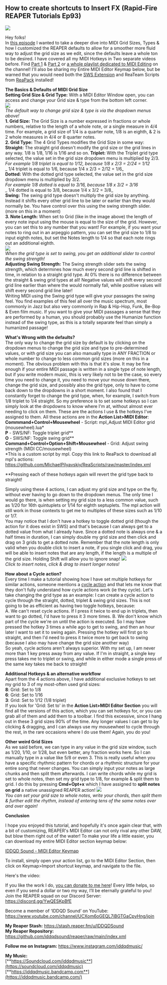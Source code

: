 ## How to create shortcuts to Insert FX (Rapid-Fire REAPER Tutorials Ep93)

![](/blog/rfrt/94/RFRT-Ep94.jpg)

Hey folks!  
 In [this episode](https://youtu.be/V5XqgHdWsH8) I wanted to take a deeper dive into MIDI Grid Sizes, Types & how I customized the REAPER defaults to allow for a smoother more fluid way to adjust the grid size as we edit, since the defaults leave a whole ton to be desired. I have covered all my MIDI Hotkeys in Two separate videos before. Find [Part 1](https://youtu.be/0Ch9hLZBh5M) & [Part 2](https://youtu.be/ByfB7OYzR4E) or [a whole playlist dedicated to MIDI Editing](https://www.youtube.com/watch?v=akqKvLiO0xc&list=PLjvmrOUg3J0qpyLea1FiRBrpfWyRaUbgg) on the channel! I'll also be sharing my Entire MIDI Editor Keymap below, but be warned that you would need both the [SWS Extension](https://www.youtube.com/watch?v=JSpDNz8c_do) and ReaTeam Scripts from [ReaPack](https://www.youtube.com/watch?v=S2a4QWqZ53M) installed!

**The Basics & Defaults of MIDI Grid Size**  
**Setting Grid Size & Grid Type:** With a MIDI Editor Window open, you can access and change your Grid size & type from the bottom left corner.  
 ![](/blog/rfrt/94/rfrt94-1.png)  
 _The default way to change grid size & type is via the dropdown menus above!_  
 **1. Grid Size:** The Grid Size is a number expressed in fractions or whole numbers, relative to the length of a whole note, or a single measure in 4/4 time. For example, a grid size of 1/4 is a quarter note, 1/8 is an eighth, & 2 is 2 whole measures in 4/4 or 8 quarter notes.  
 **2. Grid Type:** The 4 Grid Types modifies the Grid Size in some way:  
 **Straight:** The straight grid doesn't modify the grid size or the grid lines in any way. 1/8 is 1/8, 1/16 is 1/16 and so on.
 **Triplet:** With the Triplet grid type selected, the value set in the grid size dropdown menu is multiplied by 2/3.  
 _For example 1/8 triplet is equal to 1/12, because 1/8 x 2/3 = 2/24 = 1/12_  
 _            1/4 triplet is equal to 1/6, because 1/4 x 2/3 = 2/12 = 1/6_   
 **Dotted:** With the dotted grid type selected, the value set in the grid size dropdown menu is multiplied by 3/2.  
  _For example 1/8 dotted is equal to 3/16, because 1/8 x 3/2 = 3/16_  
 _            1/4 dotted is equal to 3/8, because 1/4 x 3/2 = 3/8_  
 **Swing:** The swing grid type doesn't multiply the grid size by anything. Instead it shifts every other grid line to be later or earlier than they would normally be. You have control over this using the swing strength slider. (more on this in a moment)  
 **3. Note Length:** When set to Grid (like in the image above) the length of every note input using the mouse is equal to the size of the grid. However, you can set this to any number that you want! For example, if you want your notes to ring out in an arpeggio pattern, you can set the grid size to 1/8 to input eighth notes, but set the Notes length to 1/4 so that each note rings out an additional eighth.  
![](/blog/rfrt/94/rfrt94-2.gif)  
_When the grid type is set to swing, you get an additional slider to control the swing strength!_  
**Adjusting Swing Strength:** The Swing strength slider sets the swing strength, which determines how much every second grid line is shifted in time, in relation to a straight grid type. At 0% there is no difference between the straight & swing grid types at all! Negative values will shift every second grid line earlier than where the would normally fall, while positive values will shift every second grid line later!  
Writing MIDI using the Swing grid type will give your passages the swing feel. You find examples of this feel all over the music spectrum, most commonly in Jazz but also very commonly in Rap & Hip-Hop, Funk, Be-Bop & Even film music. If you want to give your MIDI passages a sense that they are performed by a human, you should probably use the Humanize function instead of the swing type, as this is a totally separate feel than simply a humanized passage!

**What's Wrong with the defaults?**  
The only way to change the grid size by default is by clicking on the dropdown menus to change the grid size and type to pre-determined values, or with grid size you can also manually type in ANY FRACTION or whole number to change to less common grid sizes (more on this in a moment). The obvious problem with this is that it's slow. It may be fine enough if your entire MIDI passage is written in a single type of note length, but if you write modern music, this is very likely not to be the case, so every time you need to change it, you need to move your mouse down there, change the grid size, and possibly also the grid type, only to have to come back down to the dropdowns in a short moment. I also found that I constantly forget to change the grid type, when, for example, I switch from 1/8 triplet to 1/4 straight. So my preference is to set some hotkeys so I can simply look at the dropdowns to know where I'm at, without almost ever needing to click on them. These are the actions I use & the hotkeys I've assigned to them. All these actions are in the **Action List>MIDI Editor**:  
**Commmand+Control+Mousewheel** -  Script: mpl_Adjust MIDI Editor grid (mousewheel).lua*  
**P** - SWS/NF: Toggle triplet grid**  
**O** - SWS/NF: Toggle swing grid**  
**Command+Control+Option+Shift+Mousewheel** - Grid: Adjust swing strength (MIDI CC/mousewheel)  
*This is a custom script by mpl. Copy this link to ReaPack to download all mpl's actions:  
 https://github.com/MichaelPilyavskiy/ReaScripts/raw/master/index.xml

**Pressing each of these hotkeys again will revert the grid type back to straight!

 Simply using these 4 actions, I can adjust my grid size and type on the fly, without ever having to go down to the dropdown menus. The only time I would go there, is when setting my grid size to a less common value, such as 1/20 for 16th quintuplets or 1/14 for eighth septuplets. The mpl action will still work in those contexts to get me to multiples of these sizes such as 1/10 or 1/7.  
 You may notice that I don't have a hotkey to toggle dotted grid (though the action for it does exist in SWS) and that's because I can always get to a dotted value from what I already have. Since a dotted note is always one & a half times in duration, I can simply double my grid size and then click and drag on 3 grids to get a dotted note. Remember that the note length is only valid when you double click to insert a note, if you single click and drag, you will be able to insert notes that are any length, if the length is a multiple of the grid size. Holding Shift will allow you to ignore snap!
 ![](/blog/rfrt/94/rfrt94-3.gif)  
 _Click to insert notes, click & drag to insert longer notes!_

**How about a Cycle action?**  
 Every time I make a tutorial showing how I have set multiple hotkeys for similar actions, someone mentions a [cycle action](https://www.youtube.com/watch?v=PQAaAN6AI0I) and that lets me know that they don't fully understand how cycle actions work (ie they cycle). Let's take changing the grid type as an example: I can create a cycle action to cycle through the straight, dotted, triplet & swing grid sizes. This is not going to be as efficient as having two toggle hotkeys, because:  
 A. We can't reset cycle actions. If I press it twice to end up in triplets, then want to go dotted, I'd have to press it 3 more times.
 B. We don't know which part of the cycle we're on until the action is executed. So I may have pressed the hotkey 3 times a while ago to get to swing, and then an hour later I want to set it to swing again. Pressing the hotkey will first go to straight, and then I'd need to press it twice more to get back to swing (because I also may have change the grid size another way)  
 So yeah, cycle actions aren't always superior. With my set up, I am never more than 1 key press away from any value. If I'm in straight, a single key press takes me to triplet or swing, and while in either mode a single press of the same key takes me back to straight!

**Additional Hotkeys & an alternative workflow**  
Apart from the 4 actions above, I have additional exclusive hotkeys to set my grid to 3 of my most-often used grid sizes:  
**8**: Grid: Set to 1/8  
**6**: Grid: Set to 1/16  
**3**: Grid: Set to 1/12 (1/8 triplet)  
If you look for 'Grid: Set to' in the **Action List>MIDI Editor Section** you will find all the versions of this action, which you can set hotkeys for, or you can grab all of them and add them to a toolbar. I find this excessive, since I hang out in these 3 grid sizes 90% of the time. Any longer values I can get to by clicking & dragging, and I can always use my mousewheel to cycle through the rest, in the rare occasions where I do use them! Again, you do you!

**Other weird Grid Sizes**  
As we said before, we can type in any value in the grid size window, such as 1/20, 1/10, or 1/28, but even better, any fraction works here. So I can manually type in a value like 5/8 or even 3. This is really useful when you have a specific rhythmic pattern for chords or a rhythmic structure for your entire song that never changes. You can simply input your notes as large chunks and then split them afterwards. I can write chords while my grid is set to whole notes, then set my grid type to 1/8, for example & split them to grid. I do this by pressing **Cmd+Opt+x** which I have assigned to **split notes on grid** a native unassigned REAPER action! 
 ![](/blog/rfrt/94/rfrt94-4.gif)  
 _You can set your grid size to whole notes, write your chords, then split them & further edit the rhythm, instead of entering tens of the same notes over and over again!_

**Conclusion**

I hope you enjoyed this tutorial, and hopefully it's once again clear that, with a bit of customizing, REAPER's MIDI Editor can not only rival any other DAW, but blow them right out of the water! To make your life a little easier, you can download my entire MIDI Editor section keymap below:  

[IDDQD Sound - MIDI Editor Keymap](/blog/rfrt/94/iddqd_MIDI-Editor-Keymap.ReaperKeyMap)

To install, simply open your action list, go to the MIDI Editor Section, then click on Keymap>Import shortcut keymap, and navigate to the file.  

Here's the video:

<youtube id="V5XqgHdWsH8"></youtube>

If you like the work I do, [you can donate to me here](http://www.buymeacoffee.com/iddqdsound)! Every little helps, so even if you send a dollar or two my way, I’ll be eternally grateful to you!  
 Join the REAPER squad on our Discord Server:  
<https://discord.gg/YwQESKpBfE>

Become a member of ‘IDDQD Sound’ on YouTube: <https://www.youtube.com/channel/UCXom6oGEQL7iBGTGaCpyHng/join>

**My Reaper Stash:** <https://stash.reaper.fm/u/IDDQDSound>  
**My Reaper Repository:** <https://github.com/iddqdsound/reaper/raw/main/index.xml>

**Follow me on Instagram:** <https://www.instagram.com/iddqdmusic/>

**My Music:**  
[**https://Soundcloud.com/iddqdmusic**](https://soundcloud.com/iddqdmusic)  
[**https://iddqdmusic.bandcamp.com**](https://iddqdmusic.bandcamp.com/)  

